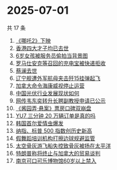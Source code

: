 # 2025-07-01

共 17 条

<!-- BEGIN -->
<!-- 最后更新时间 Tue Jul 01 2025 03:16:48 GMT+0800 (China Standard Time) -->

1. [《哪吒2》下映](https://www.zhihu.com/search?q=%E3%80%8A%E5%93%AA%E5%90%922%E3%80%8B%E4%B8%8B%E6%98%A0)
1. [香港四大才子均已去世](https://www.zhihu.com/search?q=%E9%A6%99%E6%B8%AF%E5%9B%9B%E5%A4%A7%E6%89%8D%E5%AD%90%E5%9D%87%E5%B7%B2%E5%8E%BB%E4%B8%96)
1. [6岁女孩被服务员偷拍当背景图](https://www.zhihu.com/search?q=6%E5%B2%81%E5%A5%B3%E5%AD%A9%E8%A2%AB%E6%9C%8D%E5%8A%A1%E5%91%98%E5%81%B7%E6%8B%8D%E5%BD%93%E8%83%8C%E6%99%AF%E5%9B%BE)
1. [罗马仕安克等召回的充电宝被快递拒收](https://www.zhihu.com/search?q=%E7%BD%97%E9%A9%AC%E4%BB%95%E5%AE%89%E5%85%8B%E7%AD%89%E5%8F%AC%E5%9B%9E%E7%9A%84%E5%85%85%E7%94%B5%E5%AE%9D%E8%A2%AB%E5%BF%AB%E9%80%92%E6%8B%92%E6%94%B6)
1. [蔡澜去世](https://www.zhihu.com/search?q=%E8%94%A1%E6%BE%9C%E5%8E%BB%E4%B8%96)
1. [辽宁舰遭外军航母夹击歼15挂弹起飞](https://www.zhihu.com/search?q=%E8%BE%BD%E5%AE%81%E8%88%B0%E9%81%AD%E5%A4%96%E5%86%9B%E8%88%AA%E6%AF%8D%E5%A4%B9%E5%87%BB%E6%AD%BC15%E6%8C%82%E5%BC%B9%E8%B5%B7%E9%A3%9E)
1. [加拿大命令海康威视停止运营](https://www.zhihu.com/search?q=%E5%8A%A0%E6%8B%BF%E5%A4%A7%E5%91%BD%E4%BB%A4%E6%B5%B7%E5%BA%B7%E5%A8%81%E8%A7%86%E5%81%9C%E6%AD%A2%E8%BF%90%E8%90%A5)
1. [中国光伏行业发展现状如何](https://www.zhihu.com/search?q=%E4%B8%AD%E5%9B%BD%E5%85%89%E4%BC%8F%E8%A1%8C%E4%B8%9A%E5%8F%91%E5%B1%95%E7%8E%B0%E7%8A%B6%E5%A6%82%E4%BD%95)
1. [网传韦东奕转升长聘副教授申请已公示](https://www.zhihu.com/search?q=%E7%BD%91%E4%BC%A0%E9%9F%A6%E4%B8%9C%E5%A5%95%E8%BD%AC%E5%8D%87%E9%95%BF%E8%81%98%E5%89%AF%E6%95%99%E6%8E%88%E7%94%B3%E8%AF%B7%E5%B7%B2%E5%85%AC%E7%A4%BA)
1. [《酱园弄·悬案》票房口碑双崩盘](https://www.zhihu.com/search?q=%E3%80%8A%E9%85%B1%E5%9B%AD%E5%BC%84%C2%B7%E6%82%AC%E6%A1%88%E3%80%8B%E7%A5%A8%E6%88%BF%E5%8F%A3%E7%A2%91%E5%8F%8C%E5%B4%A9%E7%9B%98)
1. [YU7 三分钟 20 万辆订单是真的吗](https://www.zhihu.com/search?q=YU7%20%E4%B8%89%E5%88%86%E9%92%9F%2020%20%E4%B8%87%E8%BE%86%E8%AE%A2%E5%8D%95%E6%98%AF%E7%9C%9F%E7%9A%84%E5%90%97)
1. [韩国首尔爱情虫爆发](https://www.zhihu.com/search?q=%E9%9F%A9%E5%9B%BD%E9%A6%96%E5%B0%94%E7%88%B1%E6%83%85%E8%99%AB%E7%88%86%E5%8F%91)
1. [纳指、标普 500 指数创历史新高](https://www.zhihu.com/search?q=%E7%BA%B3%E6%8C%87%E3%80%81%E6%A0%87%E6%99%AE%20500%20%E6%8C%87%E6%95%B0%E5%88%9B%E5%8E%86%E5%8F%B2%E6%96%B0%E9%AB%98)
1. [假舞蹈培训机构打擦边球规避监管](https://www.zhihu.com/search?q=%E5%81%87%E8%88%9E%E8%B9%88%E5%9F%B9%E8%AE%AD%E6%9C%BA%E6%9E%84%E6%89%93%E6%93%A6%E8%BE%B9%E7%90%83%E8%A7%84%E9%81%BF%E7%9B%91%E7%AE%A1)
1. [太空骨灰游飞船失控致骨灰被扬在太平洋](https://www.zhihu.com/search?q=%E5%A4%AA%E7%A9%BA%E9%AA%A8%E7%81%B0%E6%B8%B8%E9%A3%9E%E8%88%B9%E5%A4%B1%E6%8E%A7%E8%87%B4%E9%AA%A8%E7%81%B0%E8%A2%AB%E6%89%AC%E5%9C%A8%E5%A4%AA%E5%B9%B3%E6%B4%8B)
1. [特朗普称将终止与加拿大的贸易谈判](https://www.zhihu.com/search?q=%E7%89%B9%E6%9C%97%E6%99%AE%E7%A7%B0%E5%B0%86%E7%BB%88%E6%AD%A2%E4%B8%8E%E5%8A%A0%E6%8B%BF%E5%A4%A7%E7%9A%84%E8%B4%B8%E6%98%93%E8%B0%88%E5%88%A4)
1. [南京可口可乐博物馆60岁以上禁入](https://www.zhihu.com/search?q=%E5%8D%97%E4%BA%AC%E5%8F%AF%E5%8F%A3%E5%8F%AF%E4%B9%90%E5%8D%9A%E7%89%A9%E9%A6%8660%E5%B2%81%E4%BB%A5%E4%B8%8A%E7%A6%81%E5%85%A5)

<!-- END -->
